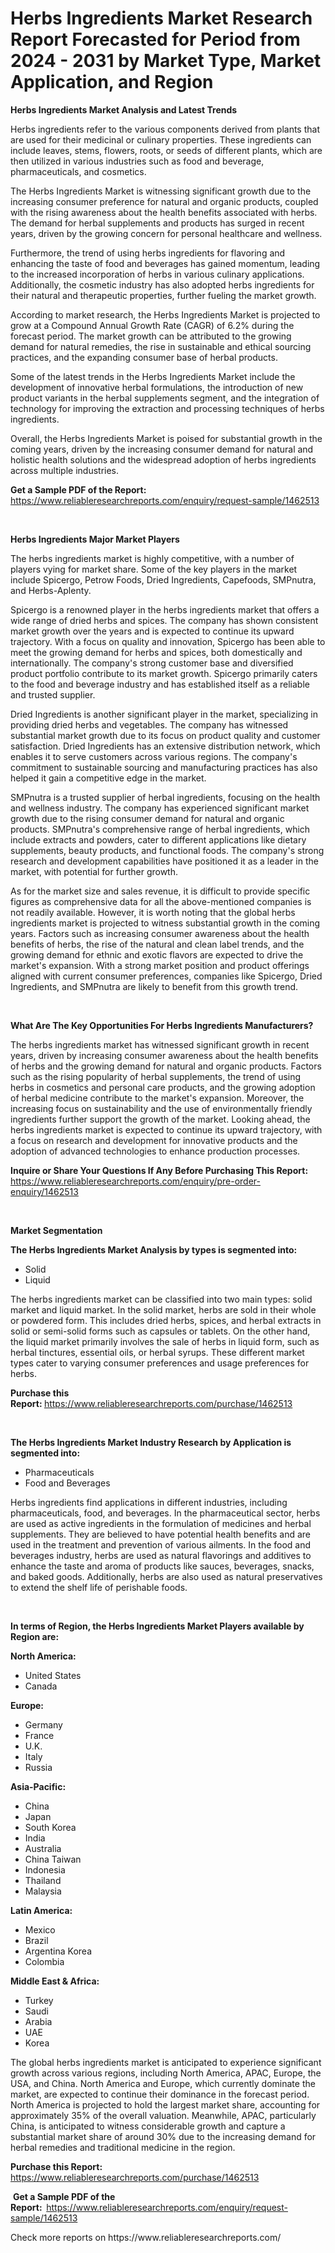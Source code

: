 <p><h1>Herbs Ingredients Market Research Report Forecasted for Period from 2024 -  2031 by Market Type, Market Application, and Region</h1></p><p><strong>Herbs Ingredients Market Analysis and Latest Trends</strong></p>
<p><p>Herbs ingredients refer to the various components derived from plants that are used for their medicinal or culinary properties. These ingredients can include leaves, stems, flowers, roots, or seeds of different plants, which are then utilized in various industries such as food and beverage, pharmaceuticals, and cosmetics.</p><p>The Herbs Ingredients Market is witnessing significant growth due to the increasing consumer preference for natural and organic products, coupled with the rising awareness about the health benefits associated with herbs. The demand for herbal supplements and products has surged in recent years, driven by the growing concern for personal healthcare and wellness.</p><p>Furthermore, the trend of using herbs ingredients for flavoring and enhancing the taste of food and beverages has gained momentum, leading to the increased incorporation of herbs in various culinary applications. Additionally, the cosmetic industry has also adopted herbs ingredients for their natural and therapeutic properties, further fueling the market growth.</p><p>According to market research, the Herbs Ingredients Market is projected to grow at a Compound Annual Growth Rate (CAGR) of 6.2% during the forecast period. The market growth can be attributed to the growing demand for natural remedies, the rise in sustainable and ethical sourcing practices, and the expanding consumer base of herbal products.</p><p>Some of the latest trends in the Herbs Ingredients Market include the development of innovative herbal formulations, the introduction of new product variants in the herbal supplements segment, and the integration of technology for improving the extraction and processing techniques of herbs ingredients.</p><p>Overall, the Herbs Ingredients Market is poised for substantial growth in the coming years, driven by the increasing consumer demand for natural and holistic health solutions and the widespread adoption of herbs ingredients across multiple industries.</p></p>
<p><strong>Get a Sample PDF of the Report:&nbsp;</strong> <a href="https://www.reliableresearchreports.com/enquiry/request-sample/1462513">https://www.reliableresearchreports.com/enquiry/request-sample/1462513</a></p>
<p>&nbsp;</p>
<p><strong>Herbs Ingredients Major Market Players</strong></p>
<p><p>The herbs ingredients market is highly competitive, with a number of players vying for market share. Some of the key players in the market include Spicergo, Petrow Foods, Dried Ingredients, Capefoods, SMPnutra, and Herbs-Aplenty.</p><p>Spicergo is a renowned player in the herbs ingredients market that offers a wide range of dried herbs and spices. The company has shown consistent market growth over the years and is expected to continue its upward trajectory. With a focus on quality and innovation, Spicergo has been able to meet the growing demand for herbs and spices, both domestically and internationally. The company's strong customer base and diversified product portfolio contribute to its market growth. Spicergo primarily caters to the food and beverage industry and has established itself as a reliable and trusted supplier.</p><p>Dried Ingredients is another significant player in the market, specializing in providing dried herbs and vegetables. The company has witnessed substantial market growth due to its focus on product quality and customer satisfaction. Dried Ingredients has an extensive distribution network, which enables it to serve customers across various regions. The company's commitment to sustainable sourcing and manufacturing practices has also helped it gain a competitive edge in the market.</p><p>SMPnutra is a trusted supplier of herbal ingredients, focusing on the health and wellness industry. The company has experienced significant market growth due to the rising consumer demand for natural and organic products. SMPnutra's comprehensive range of herbal ingredients, which include extracts and powders, cater to different applications like dietary supplements, beauty products, and functional foods. The company's strong research and development capabilities have positioned it as a leader in the market, with potential for further growth.</p><p>As for the market size and sales revenue, it is difficult to provide specific figures as comprehensive data for all the above-mentioned companies is not readily available. However, it is worth noting that the global herbs ingredients market is projected to witness substantial growth in the coming years. Factors such as increasing consumer awareness about the health benefits of herbs, the rise of the natural and clean label trends, and the growing demand for ethnic and exotic flavors are expected to drive the market's expansion. With a strong market position and product offerings aligned with current consumer preferences, companies like Spicergo, Dried Ingredients, and SMPnutra are likely to benefit from this growth trend.</p></p>
<p>&nbsp;</p>
<p><strong>What Are The Key Opportunities For Herbs Ingredients Manufacturers?</strong></p>
<p><p>The herbs ingredients market has witnessed significant growth in recent years, driven by increasing consumer awareness about the health benefits of herbs and the growing demand for natural and organic products. Factors such as the rising popularity of herbal supplements, the trend of using herbs in cosmetics and personal care products, and the growing adoption of herbal medicine contribute to the market's expansion. Moreover, the increasing focus on sustainability and the use of environmentally friendly ingredients further support the growth of the market. Looking ahead, the herbs ingredients market is expected to continue its upward trajectory, with a focus on research and development for innovative products and the adoption of advanced technologies to enhance production processes.</p></p>
<p><strong>Inquire or Share Your Questions If Any Before Purchasing This Report:</strong> <a href="https://www.reliableresearchreports.com/enquiry/pre-order-enquiry/1462513">https://www.reliableresearchreports.com/enquiry/pre-order-enquiry/1462513</a></p>
<p>&nbsp;</p>
<p><strong>Market Segmentation</strong></p>
<p><strong>The Herbs Ingredients Market Analysis by types is segmented into:</strong></p>
<p><ul><li>Solid</li><li>Liquid</li></ul></p>
<p><p>The herbs ingredients market can be classified into two main types: solid market and liquid market. In the solid market, herbs are sold in their whole or powdered form. This includes dried herbs, spices, and herbal extracts in solid or semi-solid forms such as capsules or tablets. On the other hand, the liquid market primarily involves the sale of herbs in liquid form, such as herbal tinctures, essential oils, or herbal syrups. These different market types cater to varying consumer preferences and usage preferences for herbs.</p></p>
<p><strong>Purchase this Report:&nbsp;</strong><a href="https://www.reliableresearchreports.com/purchase/1462513">https://www.reliableresearchreports.com/purchase/1462513</a></p>
<p>&nbsp;</p>
<p><strong>The Herbs Ingredients Market Industry Research by Application is segmented into:</strong></p>
<p><ul><li>Pharmaceuticals</li><li>Food and Beverages</li></ul></p>
<p><p>Herbs ingredients find applications in different industries, including pharmaceuticals, food, and beverages. In the pharmaceutical sector, herbs are used as active ingredients in the formulation of medicines and herbal supplements. They are believed to have potential health benefits and are used in the treatment and prevention of various ailments. In the food and beverages industry, herbs are used as natural flavorings and additives to enhance the taste and aroma of products like sauces, beverages, snacks, and baked goods. Additionally, herbs are also used as natural preservatives to extend the shelf life of perishable foods.</p></p>
<p>&nbsp;</p>
<p><strong>In terms of Region, the Herbs Ingredients Market Players available by Region are:</strong></p>
<p>
    <p> <strong> North America: </strong>
        <ul>
            <li>United States</li>
            <li>Canada</li>
        </ul>
        </p> 
    <p> <strong> Europe: </strong>
        <ul>
            <li>Germany</li>
            <li>France</li>
            <li>U.K.</li>
            <li>Italy</li>
            <li>Russia</li>
        </ul>
        </p> 
    <p> <strong> Asia-Pacific: </strong>
        <ul>
            <li>China</li>
            <li>Japan</li>
            <li>South Korea</li>
            <li>India</li>
            <li>Australia</li>
            <li>China Taiwan</li>
            <li>Indonesia</li>
            <li>Thailand</li>
            <li>Malaysia</li>
        </ul>
        </p> 
    <p> <strong> Latin America: </strong>
        <ul>
            <li>Mexico</li>
            <li>Brazil</li>
            <li>Argentina Korea</li>
            <li>Colombia</li>
        </ul>
        </p> 
    <p> <strong> Middle East & Africa: </strong>
        <ul>
            <li>Turkey</li>
            <li>Saudi</li>
            <li>Arabia</li>
            <li>UAE</li>
            <li>Korea</li>
        </ul>
    </p>
    </p>
<p><p>The global herbs ingredients market is anticipated to experience significant growth across various regions, including North America, APAC, Europe, the USA, and China. North America and Europe, which currently dominate the market, are expected to continue their dominance in the forecast period. North America is projected to hold the largest market share, accounting for approximately 35% of the overall valuation. Meanwhile, APAC, particularly China, is anticipated to witness considerable growth and capture a substantial market share of around 30% due to the increasing demand for herbal remedies and traditional medicine in the region.</p></p>
<p><strong>Purchase this Report: </strong><a href="https://www.reliableresearchreports.com/purchase/1462513">https://www.reliableresearchreports.com/purchase/1462513</a></p>
<p>&nbsp;<strong>Get a Sample PDF of the Report:&nbsp;&nbsp;</strong><a href="https://www.reliableresearchreports.com/enquiry/request-sample/1462513">https://www.reliableresearchreports.com/enquiry/request-sample/1462513</a></p>
<p><strong></strong></p>
<p>Check more reports on https://www.reliableresearchreports.com/</p>